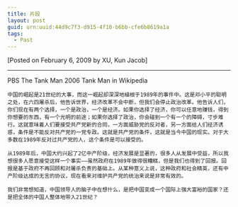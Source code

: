 ```yaml
---
title: 片段
layout: post
guid: urn:uuid:44d9c7f3-d915-4f10-b6bb-cfe6b8619a1a
tags:
  - Past
---
```



[Posted on February 6, 2009 by XU, Kun Jacob]

---

PBS The Tank Man 2006  Tank Man in Wikipedia

	中国的崛起是21世纪的大事，而这一崛起却深深地植根于1989年的事件中。这是邓小平的聪明之处，在六四屠杀后，他告诉世界，经济改革不会中断，但我们会停止政治改革。他告诉人们，你们现在有两个选择，一个是政治，一个是经济。如果你选择了经济，你可以任意地赚钱，得到你想要的东西，有一个光明的前途；如果你选择了政治，你会碰到一个有一个的障碍，寸步难行。这就意味着人们要接受共产党新的合同，一方面威胁党的反对者，另一方面给人们经济诱惑，条件是不能反对共产党的一党专政。这就是共产党的条件，这就是当今中国的现实。对于大多数在1989年反对过共产党的人，这个条件是可以接受的。

	从1989年后，中国大约兴起了2亿中产阶级，经济发展是显著的，很多人从发展中受益，所以我想很多人愿意接受这样一个事实——虽然政府在1989年做得很糟糕，但是我们也得到了回报。回报是基于政府不再回顾和对屠杀负责的基础上。从某种意义上说，这种政府和社会精英，还有中产阶级达成的无言的协议，现在看来对维护共产党的统治来说是非常有效的。

	我们非常想知道，中国领导人的脑子中在想什么，是把中国变成一个国际上强大富裕的国家？还是把全体的中国人整体地带入21世纪？

